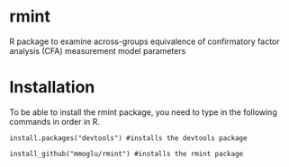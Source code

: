 # rmint
R package to examine across-groups equivalence of confirmatory factor analysis (CFA) measurement model parameters

# Installation
To be able to install the rmint package, you need to type in the following commands in order in R.
```
install.packages("devtools") #installs the devtools package
```
```
install_github("mmoglu/rmint") #installs the rmint package
```
